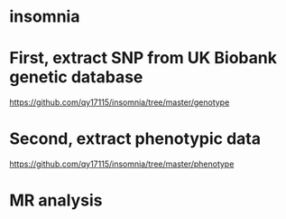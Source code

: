 # insomnia

# First, extract SNP from UK Biobank genetic database
https://github.com/qy17115/insomnia/tree/master/genotype

# Second, extract phenotypic data
https://github.com/qy17115/insomnia/tree/master/phenotype

# MR analysis
